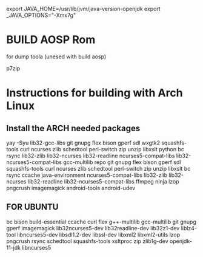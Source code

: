 
export JAVA_HOME=/usr/lib/jvm/java-version-openjdk
export _JAVA_OPTIONS="-Xmx7g"

BUILD AOSP Rom
===========

for dump toola (unesed with build aosp)

p7zip

Instructions for building with Arch Linux
=========================================

Install the ARCH needed packages
---------------------------

yay -Syu lib32-gcc-libs git gnupg flex bison gperf sdl wxgtk2 squashfs-tools curl ncurses zlib schedtool perl-switch zip unzip libxslt python bc rsync lib32-zlib lib32-ncurses lib32-readline ncurses5-compat-libs lib32-ncurses5-compat-libs gcc-multilib repo git gnupg flex bison gperf sdl squashfs-tools curl ncurses zlib schedtool perl-switch zip unzip libxslt  bc rsync ccache java-environment ncurses5-compat-libs lib32-zlib lib32-ncurses lib32-readline lib32-ncurses5-compat-libs ffmpeg ninja lzop pngcrush imagemagick  android-tools android-udev




FOR UBUNTU
--------------------------
bc bison build-essential ccache curl flex g++-multilib gcc-multilib git gnupg gperf imagemagick lib32ncurses5-dev lib32readline-dev lib32z1-dev liblz4-tool libncurses5-dev libsdl1.2-dev libssl-dev  libxml2 libxml2-utils lzop pngcrush rsync schedtool squashfs-tools xsltproc zip zlib1g-dev openjdk-11-jdk libncurses5

